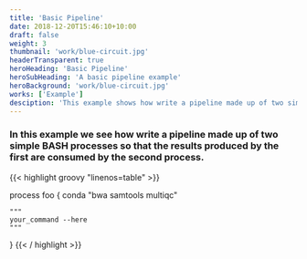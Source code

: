 ```yaml
---
title: 'Basic Pipeline'
date: 2018-12-20T15:46:10+10:00
draft: false
weight: 3
thumbnail: 'work/blue-circuit.jpg'
headerTransparent: true
heroHeading: 'Basic Pipeline'
heroSubHeading: 'A basic pipeline example'
heroBackground: 'work/blue-circuit.jpg'
works: ['Example']
desciption: 'This example shows how write a pipeline made up of two simple BASH processes.'
---
```


### In this example we see how write a pipeline made up of two simple BASH processes so that the results produced by the first are consumed by the second process.


{{< highlight groovy "linenos=table" >}}

process foo {
    conda "bwa samtools multiqc"

    """
    your_command --here
    """
}
{{< / highlight >}}
